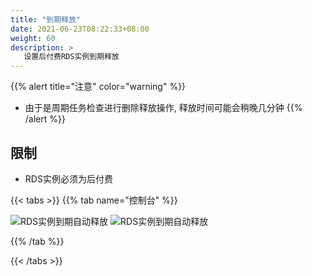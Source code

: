 ```yaml
---
title: "到期释放"
date: 2021-06-23T08:22:33+08:00
weight: 60
description: >
   设置后付费RDS实例到期释放
---
```


{{% alert title="注意" color="warning" %}}
- 由于是周期任务检查进行删除释放操作, 释放时间可能会稍晚几分钟
{{% /alert %}}
 

## 限制
- RDS实例必须为后付费


{{< tabs >}}
{{% tab name="控制台" %}}

 ![RDS实例到期自动释放](../../../images/rds_release.png)
 ![RDS实例到期自动释放](../../../images/rds_release2.png)


{{% /tab %}}

{{< /tabs >}}
